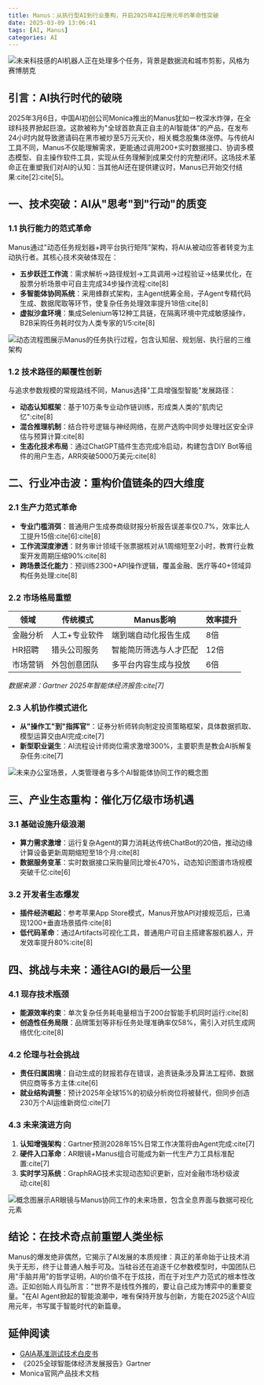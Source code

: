 ```yaml
---
title: Manus：从执行型AI到行业重构，开启2025年AI应用元年的革命性突破
date: 2025-03-09 13:06:41
tags: [AI, Manus]
categories: AI
---
```


![未来科技感的AI机器人正在处理多个任务，背景是数据流和城市剪影，风格为赛博朋克](images/manus-ai-1.png)

## 引言：AI执行时代的破晓

2025年3月6日，中国AI初创公司Monica推出的Manus犹如一枚深水炸弹，在全球科技界掀起巨浪。这款被称为"全球首款真正自主的AI智能体"的产品，在发布24小时内就导致邀请码在黑市被炒至5万元天价，相关概念股集体涨停。与传统AI工具不同，Manus不仅能理解需求，更能通过调用200+实时数据接口、协调多模态模型、自主操作软件工具，实现从任务理解到成果交付的完整闭环。这场技术革命正在重塑我们对AI的认知：当其他AI还在提供建议时，Manus已开始交付结果:cite[2]:cite[5]。

<!-- more -->

## 一、技术突破：AI从"思考"到"行动"的质变

### 1.1 执行能力的范式革命

Manus通过"动态任务规划器+跨平台执行矩阵"架构，将AI从被动应答者转变为主动执行者。其核心技术突破体现在：

- **五步跃迁工作流**：需求解析→路径规划→工具调用→过程验证→结果优化，在股票分析场景中可自主完成34步操作流程:cite[8]
- **多智能体协同系统**：采用蜂群式架构，主Agent统筹全局，子Agent专精代码生成、数据爬取等环节，使复杂任务处理效率提升18倍:cite[8]
- **虚拟沙盒环境**：集成Selenium等12种工具链，在隔离环境中完成敏感操作，B2B采购任务耗时仅为人类专家的1/5:cite[8]

![动态流程图展示Manus的任务执行过程，包含认知层、规划层、执行层的三维架构](images/manus-ai-2.png)

### 1.2 技术路径的颠覆性创新

与追求参数规模的常规路线不同，Manus选择"工具增强型智能"发展路径：

- **动态认知框架**：基于10万条专业动作链训练，形成类人类的"肌肉记忆":cite[8]
- **混合推理机制**：结合符号逻辑与神经网络，在房产选购中同步处理社区安全评估与预算计算:cite[8]
- **生态化技术布局**：通过ChatGPT插件生态完成冷启动，构建包含DIY Bot等组件的用户生态，ARR突破5000万美元:cite[8]

## 二、行业冲击波：重构价值链条的四大维度

### 2.1 生产力范式革命

- **专业门槛消弭**：普通用户生成券商级财报分析报告误差率仅0.7%，效率比人工提升15倍:cite[6]:cite[8]
- **工作流深度渗透**：财务审计领域千张票据核对从1周缩短至2小时，教育行业教案开发周期压缩90%:cite[8]
- **跨场景泛化能力**：预训练2300+API操作逻辑，覆盖金融、医疗等40+领域异构任务处理:cite[8]

### 2.2 市场格局重塑

| 领域        | 传统模式                     | Manus影响                  | 效率提升 |
|-------------|------------------------------|----------------------------|----------|
| 金融分析    | 人工+专业软件                | 端到端自动化报告生成       | 8倍      |
| HR招聘      | 猎头公司服务                 | 智能简历筛选与人才匹配     | 12倍     |
| 市场营销    | 外包创意团队                 | 多平台内容生成与投放       | 6倍      |

*数据来源：Gartner 2025年智能体经济报告:cite[7]*

### 2.3 人机协作模式进化

- **从"操作工"到"指挥官"**：证券分析师转向制定投资策略框架，具体数据抓取、模型运算交由AI完成:cite[7]
- **新型职业诞生**：AI流程设计师岗位需求激增300%，主要职责是教会AI拆解复杂任务:cite[7]

![未来办公室场景，人类管理者与多个AI智能体协同工作的概念图](images/manus-ai-3.png)

## 三、产业生态重构：催化万亿级市场机遇

### 3.1 基础设施升级浪潮

- **算力需求激增**：运行复杂Agent的算力消耗达传统ChatBot的20倍，推动边缘计算设备更新周期缩短至18个月:cite[8]
- **数据服务变革**：实时数据接口采购量同比增长470%，动态知识图谱市场规模突破千亿:cite[6]

### 3.2 开发者生态爆发

- **插件经济崛起**：参考苹果App Store模式，Manus开放API对接规范后，已涌现1200+垂直场景插件:cite[8]
- **低代码革命**：通过Artifacts可视化工具，普通用户可自主搭建客服机器人，开发效率提升80%:cite[8]

## 四、挑战与未来：通往AGI的最后一公里

### 4.1 现存技术瓶颈

- **能源效率约束**：单次复杂任务耗电量相当于200台智能手机同时运行:cite[8]
- **创造性任务局限**：品牌策划等非标任务处理准确率仅58%，需引入对抗生成网络优化:cite[8]

### 4.2 伦理与社会挑战

- **责任归属困境**：自动生成的财报若存在错误，追责链条涉及算法工程师、数据供应商等多方主体:cite[6]
- **就业结构调整**：预计2025年全球15%的初级分析岗位将被替代，但同步创造230万个AI运维新岗位:cite[7]

### 4.3 未来演进方向

1. **认知增强架构**：Gartner预测2028年15%日常工作决策将由Agent完成:cite[7]
2. **硬件入口革命**：AR眼镜+Manus组合可能成为新一代生产力工具标准配置:cite[7]
3. **实时学习系统**：GraphRAG技术实现动态知识更新，应对金融市场秒级波动:cite[8]

![概念图展示AR眼镜与Manus协同工作的未来场景，包含全息界面与数据可视化元素](images/manus-ai-4.png)

## 结论：在技术奇点前重塑人类坐标

Manus的爆发绝非偶然，它揭示了AI发展的本质规律：真正的革命始于让技术消失于无形，终于让普通人触手可及。当硅谷还在追逐千亿参数模型时，中国团队已用"手脑并用"的哲学证明，AI的价值不在于炫技，而在于对生产力范式的根本性改造。正如创始人肖弘所言："世界不是线性外推的，要让自己成为博弈中的重要变量。"在AI Agent掀起的智能浪潮中，唯有保持开放与创新，方能在2025这个AI应用元年，书写属于智能时代的新篇章。

<script type="application/ld+json">
{
  "@context": "https://schema.org",
  "@type": "Article",
  "mainEntityOfPage": {
    "@type": "WebPage",
    "@id": "https://example.com/manus-ai-impact"
  },
  "headline": "Manus对AI发展的革命性影响",
  "image": [
    "https://example.com/images/manus-workflow.jpg",
    "https://example.com/images/future-office.jpg"
  ],
  "datePublished": "2025-03-09",
  "author": {
    "@type": "Person",
    "name": "AI观察者"
  },
  "publisher": {
    "@type": "Organization",
    "name": "科技前沿洞察",
    "logo": {
      "@type": "ImageObject",
      "url": "https://example.com/logo.png"
    }
  },
  "description": "深度解析Manus如何通过执行型AI重构产业生态，推动2025成为AI应用元年",
  "articleBody": "本文系统论述了Manus在技术突破、行业重构、生态演化等方面的深远影响...",
  "mentions": [
    {"@type": "Thing", "name": "AI智能体"},
    {"@type": "Thing", "name": "执行型AI"},
    {"@type": "Organization", "name": "Monica"}
  ],
  "mainEntity": {
    "@type": "SoftwareApplication",
    "name": "Manus",
    "applicationCategory": "BusinessApplication",
    "operatingSystem": "Web"
  }
}
</script>

<!-- 
## 配图建议
1. **技术架构图**  
提示词："未来科技风格的AI系统架构图，包含认知层、规划层、执行层的三维立体设计，蓝色数据流贯穿各模块，赛博朋克风格"

2. **行业应用场景**  
提示词："医疗AI智能体正在分析CT影像，右侧悬浮着数据面板和诊断建议，光线柔和具有科技感"

3. **生态演化图示**  
提示词："树状图展示AI智能体生态，根部是Manus核心系统，枝干延伸出金融、教育、医疗等应用场景，背景是星空宇宙"
 -->

## 延伸阅读

- [GAIA基准测试技术白皮书](https://gaia-test.org)
- 《2025全球智能体经济发展报告》Gartner
- Monica官网产品技术文档
